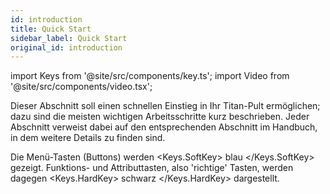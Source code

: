 ```yaml
---
id: introduction
title: Quick Start
sidebar_label: Quick Start
original_id: introduction
---
```


import Keys from '@site/src/components/key.ts';
import Video from '@site/src/components/video.tsx';

Dieser Abschnitt soll einen schnellen Einstieg in Ihr Titan-Pult
ermöglichen; dazu sind die meisten wichtigen Arbeitsschritte kurz
beschrieben. Jeder Abschnitt verweist dabei auf den entsprechenden
Abschnitt im Handbuch, in dem weitere Details zu finden sind.

Die Menü-Tasten (Buttons) werden <Keys.SoftKey>  blau  </Keys.SoftKey> gezeigt. Funktions- und
Attributtasten, also 'richtige' Tasten, werden dagegen <Keys.HardKey> schwarz </Keys.HardKey> dargestellt.
